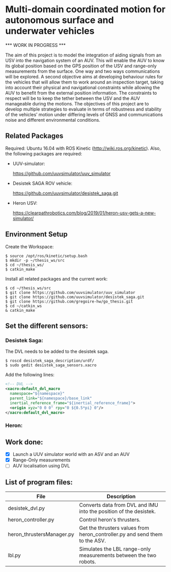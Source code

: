 # Multi-domain coordinated motion for autonomous surface and underwater vehicles

*** WORK IN PROGRESS ***

The aim of this project is to model the integration of aiding signals from an USV into the navigation system of an AUV. This will enable the AUV to know its global position based on the GPS position of the USV and range-only measurements from the surface. One way and two ways communications will be explored.
A second objective aims at developing behaviour rules for the vehicles that will allow them to work around an inspection target, taking into account their physical and navigational constraints while allowing the AUV to benefit from the external position information. The constraints to respect will be to keep the tether between the USV and the AUV manageable during the motions.
The objectives of this project are to develop multiple strategies to evaluate in terms of robustness and stability of the vehicles’ motion under differing levels of GNSS and communications noise and different environmental conditions.

## Related Packages
Required: Ubuntu 16.04 with ROS Kinetic (http://wiki.ros.org/kinetic). Also, the following packages are required: 

* UUV-simulator:

  https://github.com/uuvsimulator/uuv_simulator

* Desistek SAGA ROV vehicle:

  https://github.com/uuvsimulator/desistek_saga.git

* Heron USV:

  https://clearpathrobotics.com/blog/2019/01/heron-usv-gets-a-new-simulator/

## Environment Setup
Create the Workspace:
```
$ source /opt/ros/kinetic/setup.bash
$ mkdir -p ~/thesis_ws/src
$ cd ~/thesis_ws/
$ catkin_make
```
Install all related packages and the current work:
```
$ cd ~/thesis_ws/src
$ git clone https://github.com/uuvsimulator/uuv_simulator
$ git clone https://github.com/uuvsimulator/desistek_saga.git
$ git clone https://github.com/gregoire-hw/go_thesis.git
$ cd ~/catkin_ws
& catkin_make
```

## Set the different sensors:
### Desistek Saga:
The DVL needs to be added to the desistek saga.
```
$ roscd desistek_saga_description/urdf/
$ sudo gedit desistek_saga_sensors.xacro
```
Add the following lines:
```xml
<!-- DVL -->
<xacro:default_dvl_macro
  namespace="${namespace}"
  parent_link="${namespace}/base_link"
  inertial_reference_frame="${inertial_reference_frame}">
  <origin xyz="0 0 0" rpy="0 ${0.5*pi} 0"/>
</xacro:default_dvl_macro>
```
### Heron:

## Work done:
- [x] Launch a UUV simulator world with an ASV and an AUV
- [x] Range-Only measurements
- [ ] AUV localisation using DVL

## List of program files:
File | Description
-----|------------
desistek_dvl.py | Converts data from DVL and IMU into the position of the desistek.
heron_controller.py | Control heron's thrusters.
heron_thrustersManager.py | Get the thrusters values from heron_controller.py and send them to the ASV.
lbl.py | Simulates the LBL range-only measurements between the two robots.
